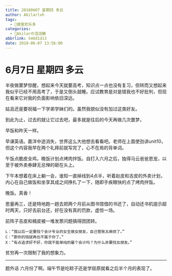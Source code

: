 ```yaml
---
title: 20180607 星期四 多云
author: Akilarlxh
tags:
  - 🤣寝室欢乐多
categories:
  - 🍬Akilarの泡泡糖
abbrlink: 546d1d13
date: 2018-06-07 13:56:00
---
```

# 6月7日 星期四 多云

半夜做噩梦惊醒，想起来今天就要高考，知识点一点也没有复习，但转而又想起来我似乎已经不用高考了，于是又倒头就睡。应试教育是对是错我也不好批判，但现在看来它对我的负面影响依旧深远。

姑且还是要祝福一下学弟学妹们的。虽然我貌似没有加过这类好友。

到此为止，过去的就让它过去吧，最多就是往后的今天再做几次噩梦。

早饭和昨天一样。

早课英语。嘉洋中途消失，世界这么大他想去看看吧。老师在上面使劲讲unit10，但这个内容我早在两个礼拜前就写完了，心不在焉的背单词。

午饭点脆皮全鸡，晚饭计划点烤肉拌饭。自打入六月之后，独得马云爸爸恩宠，以至于被外卖券肆无忌惮的砸在头上。

下午本想着在床上躺一会，谁知一直掉线到4点半，听着赵皮和吉皮的外卖计划，内心在自己做饭和坐享其成之间挣扎了一下，随即手疾眼快的点了烤肉拌饭。

晚饭。真香！

思量再三，还是特地跑一趟去把两个月前从图书馆借的书还了，自动还书机提示超时两天，只好去前台还，好在没有真的罚款，虚惊一场。

前阵子吉皮和楠皮被一堆发票问题搞得团团转。
```
L：“我以后一定要找个会计专业的女生做女朋友，自己管账太麻烦了。”
C：“那你的钱就再也不属于你了。”
X：“有点追求好不好，你就不能单纯的雇个会计吗？为什么非要找女朋友。”
```
贫穷再一次限制了我的想象力。

---

题外话
六月份了啊。端午节是吃粽子还是学屈原就看之后半个月的表现了。